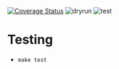 [![Coverage Status](https://coveralls.io/repos/github/projectmovio/movie-service/badge.svg?branch=master)](https://coveralls.io/github/projectmovio/movie-service?branch=master)
![dryrun](https://github.com/projectmovio/movie-service/workflows/dryrun/badge.svg)
![test](https://github.com/projectmovio/movie-service/workflows/test/badge.svg)

# Testing

* `make test`